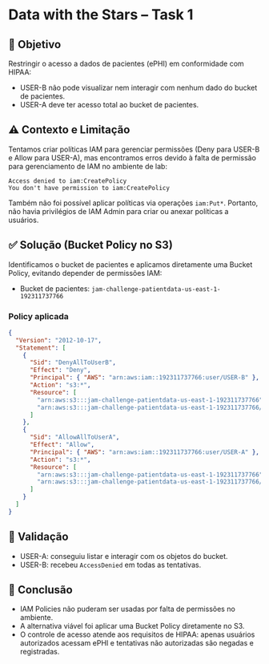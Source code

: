 # Data with the Stars – Task 1

## 🎯 Objetivo

Restringir o acesso a dados de pacientes (ePHI) em conformidade com HIPAA:

- USER-B não pode visualizar nem interagir com nenhum dado do bucket de pacientes.
- USER-A deve ter acesso total ao bucket de pacientes.

## ⚠️ Contexto e Limitação

Tentamos criar políticas IAM para gerenciar permissões (Deny para USER-B e Allow para USER-A), mas encontramos erros devido à falta de permissão para gerenciamento de IAM no ambiente de lab:

```
Access denied to iam:CreatePolicy
You don't have permission to iam:CreatePolicy
```

Também não foi possível aplicar políticas via operações `iam:Put*`. Portanto, não havia privilégios de IAM Admin para criar ou anexar políticas a usuários.

## ✅ Solução (Bucket Policy no S3)

Identificamos o bucket de pacientes e aplicamos diretamente uma Bucket Policy, evitando depender de permissões IAM:

- Bucket de pacientes: `jam-challenge-patientdata-us-east-1-192311737766`

### Policy aplicada

```json
{
  "Version": "2012-10-17",
  "Statement": [
    {
      "Sid": "DenyAllToUserB",
      "Effect": "Deny",
      "Principal": { "AWS": "arn:aws:iam::192311737766:user/USER-B" },
      "Action": "s3:*",
      "Resource": [
        "arn:aws:s3:::jam-challenge-patientdata-us-east-1-192311737766",
        "arn:aws:s3:::jam-challenge-patientdata-us-east-1-192311737766/*"
      ]
    },
    {
      "Sid": "AllowAllToUserA",
      "Effect": "Allow",
      "Principal": { "AWS": "arn:aws:iam::192311737766:user/USER-A" },
      "Action": "s3:*",
      "Resource": [
        "arn:aws:s3:::jam-challenge-patientdata-us-east-1-192311737766",
        "arn:aws:s3:::jam-challenge-patientdata-us-east-1-192311737766/*"
      ]
    }
  ]
}
```

## 🔎 Validação

- USER-A: conseguiu listar e interagir com os objetos do bucket.
- USER-B: recebeu `AccessDenied` em todas as tentativas.

## 📌 Conclusão

- IAM Policies não puderam ser usadas por falta de permissões no ambiente.
- A alternativa viável foi aplicar uma Bucket Policy diretamente no S3.
- O controle de acesso atende aos requisitos de HIPAA: apenas usuários autorizados acessam ePHI e tentativas não autorizadas são negadas e registradas.